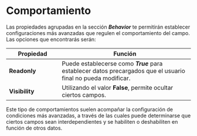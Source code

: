 # Comportamiento

Las propiedades agrupadas en la sección _**Behavior**_ te permitirán establecer configuraciones más avanzadas que regulen el comportamiento del campo. Las opciones que encontrarás serán:

<table><thead><tr><th width="128">Propiedad</th><th>Función</th></tr></thead><tbody><tr><td><strong>Readonly</strong></td><td>Puede establecerse como <em><strong>True</strong></em> para establecer datos precargados que el usuario final no pueda modificar.</td></tr><tr><td><strong>Visibility</strong></td><td>Utilizando el valor <strong>False</strong>, permite ocultar ciertos campos.</td></tr></tbody></table>

Este tipo de comportamientos suelen acompañar la configuración de condiciones más avanzadas, a través de las cuales puede determinarse que ciertos campos sean interdependientes y se habiliten o deshabiliten en función de otros datos.
